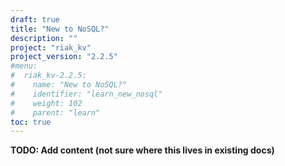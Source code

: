 ```yaml
---
draft: true
title: "New to NoSQL?"
description: ""
project: "riak_kv"
project_version: "2.2.5"
#menu:
#  riak_kv-2.2.5:
#    name: "New to NoSQL?"
#    identifier: "learn_new_nosql"
#    weight: 102
#    parent: "learn"
toc: true
---
```


**TODO: Add content (not sure where this lives in existing docs)**
